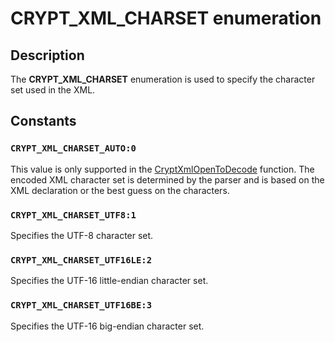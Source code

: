 # CRYPT_XML_CHARSET enumeration

## Description

The **CRYPT_XML_CHARSET** enumeration is used to specify the character set used in the XML.

## Constants

### `CRYPT_XML_CHARSET_AUTO:0`

This value is only supported in the [CryptXmlOpenToDecode](https://learn.microsoft.com/windows/desktop/api/cryptxml/nf-cryptxml-cryptxmlopentodecode) function. The encoded XML character set is determined by the parser and is based on the XML declaration or the best guess on the characters.

### `CRYPT_XML_CHARSET_UTF8:1`

Specifies the UTF-8 character set.

### `CRYPT_XML_CHARSET_UTF16LE:2`

Specifies the UTF-16 little-endian character set.

### `CRYPT_XML_CHARSET_UTF16BE:3`

Specifies the UTF-16 big-endian character set.